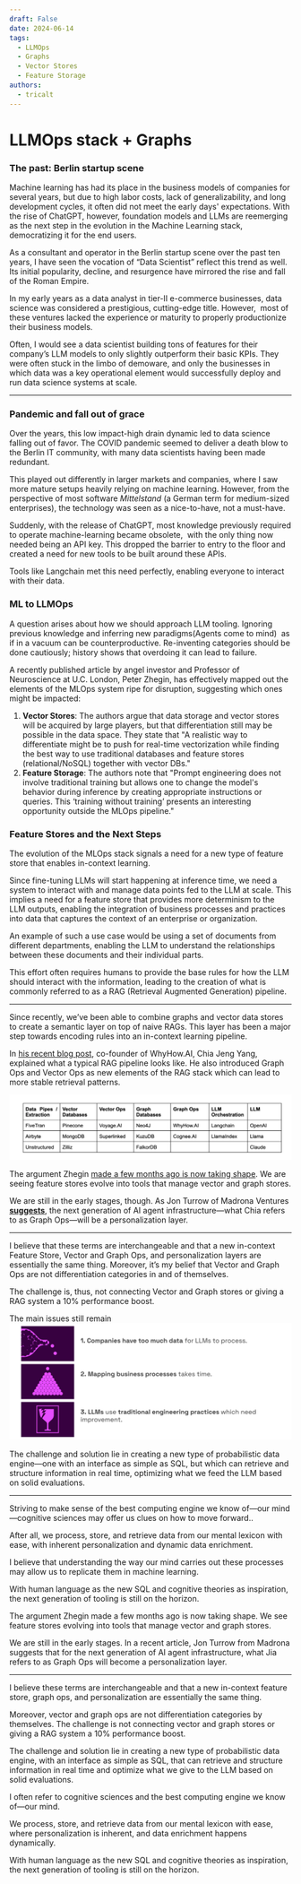 ```yaml
---
draft: False
date: 2024-06-14
tags:
  - LLMOps
  - Graphs
  - Vector Stores
  - Feature Storage
authors:
  - tricalt
---
```


# LLMOps stack + Graphs

### **The past: Berlin startup scene**

Machine learning has had its place in the business models of companies for several years, but due to high labor costs, lack of generalizability, and long development cycles, it often did not meet the early days' expectations. With the rise of ChatGPT, however, foundation models and LLMs are reemerging as the next step in the evolution in the Machine Learning stack, democratizing it for the end users.

As a consultant and operator in the Berlin startup scene over the past ten years, I have seen the vocation of “Data Scientist” reflect this trend as well. Its initial popularity, decline, and resurgence have mirrored the rise and fall of the Roman Empire.

In my early years as a data analyst in tier-II e-commerce businesses, data science was considered a prestigious, cutting-edge title. However,  most of these ventures lacked the experience or maturity to properly productionize their business models.

Often, I would see a data scientist building tons of features for their company’s LLM models to only slightly outperform their basic KPIs. They were often stuck in the limbo of demoware, and only the businesses in which data was a key operational element would successfully deploy and run data science systems at scale.

---

### **Pandemic and fall out of grace**

Over the years, this low impact-high drain dynamic led to data science falling out of favor. The COVID pandemic seemed to deliver a death blow to the Berlin IT community, with many data scientists having been made redundant.

This played out differently in larger markets and companies, where I saw more mature setups heavily relying on machine learning. However, from the perspective of most software *Mittelstand* (a German term for medium-sized enterprises), the technology was seen as a nice-to-have, not a must-have.

Suddenly, with the release of ChatGPT, most knowledge previously required to operate machine-learning became obsolete,  with the only thing now needed being an API key. This dropped the barrier to entry to the floor and created a need for new tools to be built around these APIs.

Tools like Langchain met this need perfectly, enabling everyone to interact with their data.

### **ML to LLMOps**

A question arises about how we should approach LLM tooling. Ignoring previous knowledge and inferring new paradigms(Agents come to mind)  as if in a vacuum can be counterproductive. Re-inventing categories should be done cautiously; history shows that overdoing it can lead to failure.

A recently published article by angel investor and Professor of Neuroscience at U.C. London, Peter Zhegin, has effectively mapped out the elements of the MLOps system ripe for disruption, suggesting which ones might be impacted:

1. **Vector Stores**: The authors argue that data storage and vector stores will be acquired by large players, but that differentiation still may be possible in the data space. They state that "A realistic way to differentiate might be to push for real-time vectorization while finding the best way to use traditional databases and feature stores (relational/NoSQL) together with vector DBs."
2. **Feature Storage**: The authors note that "Prompt engineering does not involve traditional training but allows one to change the model's behavior during inference by creating appropriate instructions or queries. This ‘training without training’ presents an interesting opportunity outside the MLOps pipeline."

### **Feature Stores and the Next Steps**

The evolution of the MLOps stack signals a need for a new type of feature store that enables in-context learning.

Since fine-tuning LLMs will start happening at inference time, we need a system to interact with and manage data points fed to the LLM at scale. This implies a need for a feature store that provides more determinism to the LLM outputs, enabling the integration of business processes and practices into data that captures the context of an enterprise or organization.

An example of such a use case would be using a set of documents from different departments, enabling the LLM to understand the relationships between these documents and their individual parts.

This effort often requires humans to provide the base rules for how the LLM should interact with the information, leading to the creation of what is commonly referred to as a RAG (Retrieval Augmented Generation) pipeline.

---

Since recently, we’ve been able to combine graphs and vector data stores to create a semantic layer on top of naive RAGs. This layer has been a major step towards encoding rules into an in-context learning pipeline.

In [his recent blog post](https://medium.com/enterprise-rag/understanding-the-knowledge-graph-rag-opportunity-694b61261a9c), co-founder of WhyHow.AI, Chia Jeng Yang, explained what a typical RAG pipeline looks like. He also introduced Graph Ops and Vector Ops as new elements of the RAG stack which can lead to more stable retrieval patterns.

![Shiny_new_LLMOps/Untitled.png](Shiny_new_LLMOps/Untitled.png)

The argument Zhegin [made a few months ago is now taking shape](https://investingbyapproximation.substack.com/p/the-stunning-rise-of-llmops-navigating?r=2jos7&utm_campaign=post&utm_medium=web&triedRedirect=true). We are seeing feature stores evolve into tools that manage vector and graph stores.

We are still in the early stages, though. As Jon Turrow of Madrona Ventures  [**suggests**](https://www.madrona.com/the-rise-of-ai-agent-infrastructure/), the next generation of AI agent infrastructure—what Chia refers to as Graph Ops—will be a personalization layer.

---

I believe that these terms are interchangeable and that a new in-context Feature Store, Vector and Graph Ops, and personalization layers are essentially the same thing. Moreover, it’s my belief that Vector and Graph Ops are not differentiation categories in and of themselves.

The challenge is, thus, not connecting Vector and Graph stores or giving a RAG system a 10% performance boost.

The main issues still remain
![Shiny_new_LLMOps/llm_problems.png](Shiny_new_LLMOps/llm_problems.png)

The challenge and solution lie in creating a new type of probabilistic data engine—one with an interface as simple as SQL, but which can retrieve and structure information in real time, optimizing what we feed the LLM based on solid evaluations.

---

Striving to make sense of the best computing engine we know of—our mind—cognitive sciences may offer us clues on how to move forward..

After all, we process, store, and retrieve data from our mental lexicon with ease, with inherent personalization and dynamic data enrichment.

I believe that understanding the way our mind carries out these processes may allow us to replicate them in machine learning.

With human language as the new SQL and cognitive theories as inspiration, the next generation of tooling is still on the horizon.

The argument Zhegin made a few months ago is now taking shape. We see feature stores evolving into tools that manage vector and graph stores.

We are still in the early stages. In a recent article, Jon Turrow from Madrona suggests that for the next generation of AI agent infrastructure, what Jia refers to as Graph Ops will become a personalization layer.

---

I believe these terms are interchangeable and that a new in-context feature store, graph ops, and personalization are essentially the same thing.

Moreover, vector and graph ops are not differentiation categories by themselves. The challenge is not connecting vector and graph stores or giving a RAG system a 10% performance boost.

The challenge and solution lie in creating a new type of probabilistic data engine, with an interface as simple as SQL, that can retrieve and structure information in real time and optimize what we give to the LLM based on solid evaluations.

I often refer to cognitive sciences and the best computing engine we know of—our mind.

We process, store, and retrieve data from our mental lexicon with ease, where personalization is inherent, and data enrichment happens dynamically.

With human language as the new SQL and cognitive theories as inspiration, the next generation of tooling is still on the horizon.